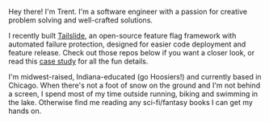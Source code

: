 Hey there! I'm Trent.  I'm a software engineer with a passion for creative problem solving and well-crafted solutions.

I recently built [Tailslide](https://tailslide-io.github.io), an open-source feature flag framework with automated failure protection, designed for easier code deployment and feature release. Check out those repos below if you want a closer look, or read this [case study](https://tailslide-io.github.io) for all the fun details.

I'm midwest-raised, Indiana-educated (go Hoosiers!) and currently based in Chicago.  When there's not a foot of snow on the ground and I'm not behind a screen, I spend most of my time outside running, biking and swimming in the lake.  Otherwise find me reading any sci-fi/fantasy books I can get my hands on.
